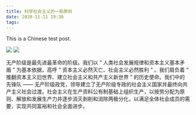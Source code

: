 ```yaml
---
title: 科学社会主义的一般原则
date: 2020-11-11 19:30
tags:
---
```


This is a Chinese test post.

![](http://img04.sogoucdn.com/app/a/100520146/073e29b6701ea5f557e427ff35d587f6)
![](http://img04.sogoucdn.com/app/a/100520146/e3ba5b9492d5d48b769a4a0901dd803b)


无产阶级是最先进最革命的阶级。我们以 “ 人类社会发展规律和资本主义基本矛盾 ” 为基本依据，高呼 “ 资本主义必然灭亡、社会主义必然胜利 ” 。我们肩负着 “ 推翻资本主义旧世界、建立社会主义和共产主义新世界 ” 的历史使命。我们中的先锋队 —— 无产阶级政党，领导建立了无产阶级专政的社会主义国家并最终向共产主义社会过渡。社会主义在生产资料公有制基础上组织生产，以按劳分配为原则、解放和发展生产力并逐步消灭剥削和消除两极分化，以满足全体社会成员的需要，实现共同富裕和社会全面进步。
